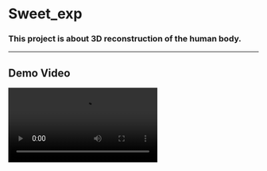 # Sweet_exp

### This project is about 3D reconstruction of the human body.

---

## Demo Video

![Watch the video](https://github.com/MilkLoo/Sweet_exp/raw/main/demo_video/output/walk_f_1.mp4)







